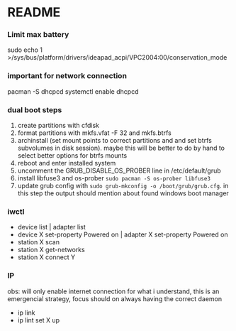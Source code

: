# README

### Limit max battery
sudo echo 1 >/sys/bus/platform/drivers/ideapad_acpi/VPC2004:00/conservation_mode

### important for network connection
pacman -S dhcpcd
systemctl enable dhcpcd

### dual boot steps
1. create partitions with cfdisk
2. format partitions with mkfs.vfat -F 32 and mkfs.btrfs
3. archinstall (set mount points to correct partitions and and set btrfs subvolumes in disk session). maybe this will be better to do by hand to select better options for btrfs mounts
4. reboot and enter installed system
5. uncomment the GRUB_DISABLE_OS_PROBER line in /etc/default/grub
6. install libfuse3 and os-prober `sudo pacman -S os-prober libfuse3`
7. update grub config with `sudo grub-mkconfig -o /boot/grub/grub.cfg`. in this step the output should mention about found windows boot manager

### iwctl
- device list | adapter list
- device X set-property Powered on | adapter X set-property Powered on 
- station X scan
- station X get-networks
- station X connect Y

### IP
obs: will only enable internet connection for what i understand, this is an emergencial strategy, focus should on always having the correct daemon
- ip link
- ip lint set X up
